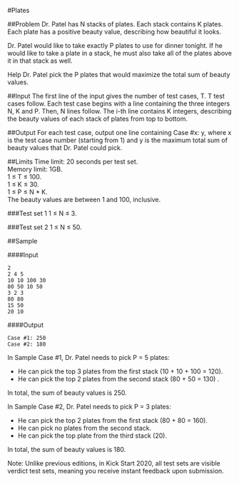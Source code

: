 #Plates

##Problem
Dr. Patel has N stacks of plates. Each stack contains K plates. Each plate has a positive beauty value, describing how beautiful it looks.

Dr. Patel would like to take exactly P plates to use for dinner tonight. If he would like to take a plate in a stack, he must also take all of the plates above it in that stack as well.

Help Dr. Patel pick the P plates that would maximize the total sum of beauty values.

##Input
The first line of the input gives the number of test cases, T. T test cases follow. Each test case begins with a line containing the three integers N, K and P. Then, N lines follow. The i-th line contains K integers, describing the beauty values of each stack of plates from top to bottom.

##Output
For each test case, output one line containing Case #x: y, where x is the test case number (starting from 1) and y is the maximum total sum of beauty values that Dr. Patel could pick.

##Limits
Time limit: 20 seconds per test set.  
Memory limit: 1GB.  
1 ≤ T ≤ 100.  
1 ≤ K ≤ 30.  
1 ≤ P ≤ N * K.  
The beauty values are between 1 and 100, inclusive.

###Test set 1
1 ≤ N ≤ 3.

###Test set 2
1 ≤ N ≤ 50.

##Sample

####Input
```
2
2 4 5
10 10 100 30
80 50 10 50
3 2 3
80 80
15 50
20 10
```
####Output
```
Case #1: 250
Case #2: 180
```


In Sample Case #1, Dr. Patel needs to pick P = 5 plates:

* He can pick the top 3 plates from the first stack (10 + 10 + 100 = 120).
* He can pick the top 2 plates from the second stack (80 + 50 = 130) .

In total, the sum of beauty values is 250.

In Sample Case #2, Dr. Patel needs to pick P = 3 plates:
* He can pick the top 2 plates from the first stack (80 + 80 = 160).
* He can pick no plates from the second stack.
* He can pick the top plate from the third stack (20).

In total, the sum of beauty values is 180.

Note: Unlike previous editions, in Kick Start 2020, all test sets are visible verdict test sets, meaning you receive instant feedback upon submission.
